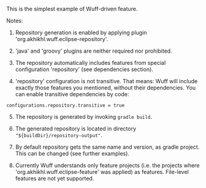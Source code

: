 This is the simplest example of Wuff-driven feature.

Notes:

1. Repository generation is enabled by applying plugin 'org.akhikhl.wuff.eclipse-repository'.

2. 'java' and 'groovy' plugins are neither required nor prohibited.

3. The repository automatically includes features from special configuration 'repository' (see dependencies section).

4. 'repository' configuration is not transitive. That means: Wuff will include exactly those features you mentioned, without their dependencies. You can enable transitive dependencies by code:
  ```
  configurations.repository.transitive = true
  ```
  
5. The repository is generated by invoking `gradle build`. 

6. The generated repository is located in directory `"${buildDir}/repository-output"`.

7. By default repository gets the same name and version, as gradle project. This can be changed (see further examples).

8. Currently Wuff understands only feature projects (i.e. the projects where 'org.akhikhl.wuff.eclipse-feature' was applied) as features. File-level features are not yet supported.
